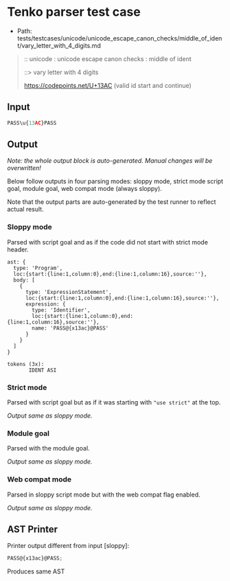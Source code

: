 # Tenko parser test case

- Path: tests/testcases/unicode/unicode_escape_canon_checks/middle_of_ident/vary_letter_with_4_digits.md

> :: unicode : unicode escape canon checks : middle of ident
>
> ::> vary letter with 4 digits
>
> https://codepoints.net/U+13AC (valid id start and continue)

## Input

`````js
PASS\u{13AC}PASS
`````

## Output

_Note: the whole output block is auto-generated. Manual changes will be overwritten!_

Below follow outputs in four parsing modes: sloppy mode, strict mode script goal, module goal, web compat mode (always sloppy).

Note that the output parts are auto-generated by the test runner to reflect actual result.

### Sloppy mode

Parsed with script goal and as if the code did not start with strict mode header.

`````
ast: {
  type: 'Program',
  loc:{start:{line:1,column:0},end:{line:1,column:16},source:''},
  body: [
    {
      type: 'ExpressionStatement',
      loc:{start:{line:1,column:0},end:{line:1,column:16},source:''},
      expression: {
        type: 'Identifier',
        loc:{start:{line:1,column:0},end:{line:1,column:16},source:''},
        name: 'PASS@{x13ac}@PASS'
      }
    }
  ]
}

tokens (3x):
       IDENT ASI
`````

### Strict mode

Parsed with script goal but as if it was starting with `"use strict"` at the top.

_Output same as sloppy mode._

### Module goal

Parsed with the module goal.

_Output same as sloppy mode._

### Web compat mode

Parsed in sloppy script mode but with the web compat flag enabled.

_Output same as sloppy mode._

## AST Printer

Printer output different from input [sloppy]:

````js
PASS@{x13ac}@PASS;
````

Produces same AST
